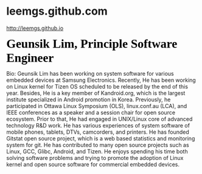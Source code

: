 # leemgs.github.com
http://leemgs.github.io


<font size=6 color=black face=바탕체 >
<b>
<b>Geunsik Lim</b>, Principle Software Engineer
</b><br>
</font>

Bio: Geunsik Lim has been working on system software for various embedded devices at Samsung Electronics. Recently, He has been working on Linux kernel for Tizen OS scheduled to be released by the end of this year. Besides, He is a key member of Kandroid.org, which is the largest institute specialized in Android promotion in Korea. Previously, he participated in Ottawa Linux Symposium (OLS), linux.conf.au (LCA), and IEEE conferences as a speaker and a session chair for open source ecosystem. Prior to that, He had engaged in UNIX/Linux core of advanced technology R&D work. He has various experiences of system software of mobile phones, tablets, DTVs, camcorders, and printers. He has founded Gitstat open source project, which is a web based statistics and monitoring system for git. He has contributed to many open source projects such as Linux, GCC, Glibc, Android, and Tizen. He enjoys spending his time both solving software problems and trying to promote the adoption of Linux kernel and open source software for commercial embedded devices.
